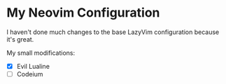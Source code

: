 # My Neovim Configuration

I haven't done much changes to the base LazyVim configuration because it's great.

My small modifications:

- [x] Evil Lualine
- [ ] Codeium
